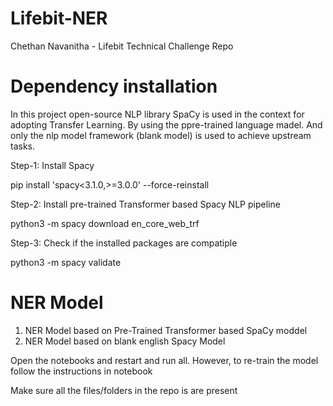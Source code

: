 # Lifebit-NER
Chethan Navanitha - Lifebit Technical Challenge Repo

# Dependency installation
In this project open-source NLP library SpaCy is used in the context for adopting Transfer Learning. By using the ppre-trained language madel. And only the nlp model framework (blank model) is used to achieve upstream tasks. 

Step-1: Install Spacy

pip install 'spacy<3.1.0,>=3.0.0' --force-reinstall

Step-2: Install pre-trained Transformer based Spacy NLP pipeline

python3 -m spacy download en_core_web_trf

Step-3: Check if the installed packages are compatiple

python3 -m spacy validate


# NER Model
1. NER Model based on Pre-Trained Transformer based SpaCy moddel
2. NER Model based on blank english Spacy Model


Open the notebooks and restart and run all. However, to re-train the model follow the instructions in notebook

Make sure all the files/folders in the repo is are present 

